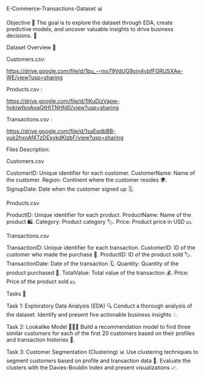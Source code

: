 E-Commerce-Transactions-Dataset 📊

Objective 🎯 The goal is to explore the dataset through EDA, create predictive models, and uncover valuable insights to drive business decisions. 🚀

Dataset Overview 📂

Customers.csv:

https://drive.google.com/file/d/1bu_--mo79VdUG9oin4ybfFGRUSXAe-WE/view?usp=sharing

Products.csv :

https://drive.google.com/file/d/1IKuDizVapw-hyktwfpoAoaGtHtTNHfd0/view?usp=sharing

Transactions.csv :

https://drive.google.com/file/d/1saEqdbBB-vuk2hxoAf4TzDEsykdKlzbF/view?usp=sharing

Files Description:

Customers.csv

CustomerID: Unique identifier for each customer.
CustomerName: Name of the customer.
Region: Continent where the customer resides 🌍.
SignupDate: Date when the customer signed up 🗓.

Products.csv

ProductID: Unique identifier for each product.
ProductName: Name of the product 🛍.
Category: Product category 🏷.
Price: Product price in USD 💵.

Transactions.csv

TransactionID: Unique identifier for each transaction.
CustomerID: ID of the customer who made the purchase 👤.
ProductID: ID of the product sold 🏷.
TransactionDate: Date of the transaction 🗓.
Quantity: Quantity of the product purchased 🛒.
TotalValue: Total value of the transaction 💰.
Price: Price of the product sold 💵.

Tasks 📝

Task 1: Exploratory Data Analysis (EDA) 🔍 Conduct a thorough analysis of the dataset. Identify and present five actionable business insights 💡.

Task 2: Lookalike Model 🧑‍🤝‍🧑 Build a recommendation model to find three similar customers for each of the first 20 customers based on their profiles and transaction histories 💭.

Task 3: Customer Segmentation (Clustering) 📊 Use clustering techniques to segment customers based on profile and transaction data 🔐. Evaluate the clusters with the Davies-Bouldin Index and present visualizations 📈.
